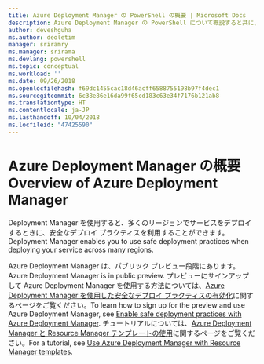 ```yaml
---
title: Azure Deployment Manager の PowerShell の概要 | Microsoft Docs
description: Azure Deployment Manager の PowerShell について概説すると共に、インストールと構成に関するページへのリンクを紹介します。
author: deveshguha
ms.author: deoletim
manager: sriramry
ms.manager: srirama
ms.devlang: powershell
ms.topic: conceptual
ms.workload: ''
ms.date: 09/26/2018
ms.openlocfilehash: f69dc1455cac18d46acff6588755198b97f4dec1
ms.sourcegitcommit: 6c38e86e16da99f65cd183c63e34f7176b121ab8
ms.translationtype: HT
ms.contentlocale: ja-JP
ms.lasthandoff: 10/04/2018
ms.locfileid: "47425590"
---
```

# <a name="overview-of-azure-deployment-manager"></a><span data-ttu-id="0135f-103">Azure Deployment Manager の概要</span><span class="sxs-lookup"><span data-stu-id="0135f-103">Overview of Azure Deployment Manager</span></span>

<span data-ttu-id="0135f-104">Deployment Manager を使用すると、多くのリージョンでサービスをデプロイするときに、安全なデプロイ プラクティスを利用することができます。</span><span class="sxs-lookup"><span data-stu-id="0135f-104">Deployment Manager enables you to use safe deployment practices when deploying your service across many regions.</span></span>

<span data-ttu-id="0135f-105">Azure Deployment Manager は、パブリック プレビュー段階にあります。</span><span class="sxs-lookup"><span data-stu-id="0135f-105">Azure Deployment Manager is in public preview.</span></span> <span data-ttu-id="0135f-106">プレビューにサインアップして Azure Deployment Manager を使用する方法については、[Azure Deployment Manager を使用した安全なデプロイ プラクティスの有効化](https://docs.microsoft.com/en-us/azure/azure-resource-manager/deployment-manager-overview)に関するページをご覧ください。</span><span class="sxs-lookup"><span data-stu-id="0135f-106">To learn how to sign up for the preview and use Azure Deployment Manager, see [Enable safe deployment practices with Azure Deployment Manager](https://docs.microsoft.com/en-us/azure/azure-resource-manager/deployment-manager-overview).</span></span> <span data-ttu-id="0135f-107">チュートリアルについては、[Azure Deployment Manager と Resource Manager テンプレートの使用](https://docs.microsoft.com/en-us/azure/azure-resource-manager/deployment-manager-tutorial)に関するページをご覧ください。</span><span class="sxs-lookup"><span data-stu-id="0135f-107">For a tutorial, see [Use Azure Deployment Manager with Resource Manager templates](https://docs.microsoft.com/en-us/azure/azure-resource-manager/deployment-manager-tutorial).</span></span>